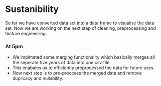 
# Sustanibility
  So far we have converted data set into a data frame to visualise the data set. Now we are working on the next step of cleaning, preprocessing and feature engineeirng.

### At 5pm
  - We implmeted some merging functionality which basically merges all the seperate five years of data into one csv file.
  - This enabales us to efficiently preprocessed the data for future uses.
  - Now next step is to pre-proccess the merged data and remove duplicacy and nullability.